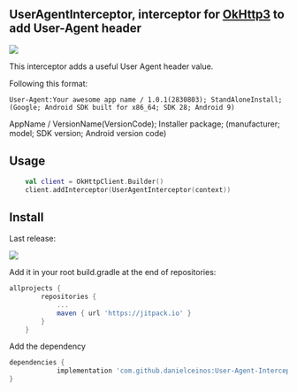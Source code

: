 UserAgentInterceptor, interceptor for [OkHttp3](https://github.com/square/okhttp) to add User-Agent header
--------

[![](https://jitpack.io/v/danielceinos/User-Agent-Interceptor.svg)](https://jitpack.io/#danielceinos/User-Agent-Interceptor)

This interceptor adds a useful User Agent header value.

Following this format:

`User-Agent:Your awesome app name / 1.0.1(2830803); StandAloneInstall; (Google; Android SDK built for x86_64; SDK 28; Android 9)`

AppName / VersionName(VersionCode); Installer package; (manufacturer; model; SDK version; Android version code)


Usage
--------

```kotlin
	val client = OkHttpClient.Builder()
	client.addInterceptor(UserAgentInterceptor(context))
```
Install
--------

Last release:

[![](https://jitpack.io/v/danielceinos/User-Agent-Interceptor.svg)](https://jitpack.io/#danielceinos/User-Agent-Interceptor)


Add it in your root build.gradle at the end of repositories:

```groovy
allprojects {
		repositories {
			...
			maven { url 'https://jitpack.io' }
		}
	}
```

Add the dependency

```groovy
dependencies {
	        implementation 'com.github.danielceinos:User-Agent-Interceptor:X.Y.Z'
}
```
